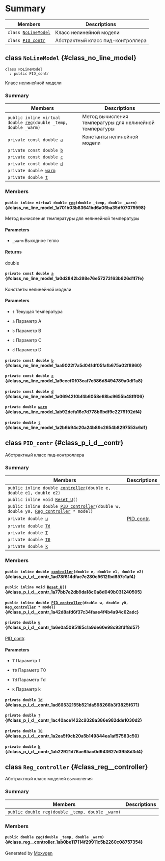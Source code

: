 # Summary

 Members                        | Descriptions                                
--------------------------------|---------------------------------------------
`class `[`NoLineModel`](#class_no_line_model) | Класс нелинейной модели
`class `[`PID_contr`](#class_p_i_d__contr) | Абстрактный класс пид-контроллера

## class `NoLineModel` {#class_no_line_model}

```
class NoLineModel
  : public PID_contr
```

Класс нелинейной модели


### Summary

 Members                        | Descriptions                                
--------------------------------|---------------------------------------------
`public inline virtual double `[`reg`](#class_no_line_model_1a701b03b83641bd6a06ba35df07079598)`(double _temp, double _warm)` | Метод вычисления температуры для нелинейной температуры
`private const double `[`a`](#class_no_line_model_1a0d2842b398e76e57273163b626d1f7fe) | Константы нелинейной модели
`private const double `[`b`](#class_no_line_model_1aa9022f7a5d041df05fafb675a02f8960) | 
`private const double `[`c`](#class_no_line_model_1a9cecf0f03caf7e586d8494789a0df1a8) | 
`private const double `[`d`](#class_no_line_model_1a06942f0bf4b6058e68bc9655b48fff06) | 
`private double `[`warm`](#class_no_line_model_1ab92defa16c7d778b6bdf9c2279192df4) | 
`private double `[`t`](#class_no_line_model_1a2b6b94c20a24b89c2654b8297553c6df) | 

### Members

#### `public inline virtual double `[`reg`](#class_no_line_model_1a701b03b83641bd6a06ba35df07079598)`(double _temp, double _warm)` {#class_no_line_model_1a701b03b83641bd6a06ba35df07079598}

Метод вычисления температуры для нелинейной температуры

#### Parameters
* `_warm` Выходное тепло 

#### Returns
double

#### `private const double `[`a`](#class_no_line_model_1a0d2842b398e76e57273163b626d1f7fe) {#class_no_line_model_1a0d2842b398e76e57273163b626d1f7fe}

Константы нелинейной модели

#### Parameters
* `t` Текущая температура 

* `a` Параметр А 

* `b` Параметр B 

* `c` Параметр С 

* `d` Параметр D

#### `private const double `[`b`](#class_no_line_model_1aa9022f7a5d041df05fafb675a02f8960) {#class_no_line_model_1aa9022f7a5d041df05fafb675a02f8960}

#### `private const double `[`c`](#class_no_line_model_1a9cecf0f03caf7e586d8494789a0df1a8) {#class_no_line_model_1a9cecf0f03caf7e586d8494789a0df1a8}

#### `private const double `[`d`](#class_no_line_model_1a06942f0bf4b6058e68bc9655b48fff06) {#class_no_line_model_1a06942f0bf4b6058e68bc9655b48fff06}

#### `private double `[`warm`](#class_no_line_model_1ab92defa16c7d778b6bdf9c2279192df4) {#class_no_line_model_1ab92defa16c7d778b6bdf9c2279192df4}

#### `private double `[`t`](#class_no_line_model_1a2b6b94c20a24b89c2654b8297553c6df) {#class_no_line_model_1a2b6b94c20a24b89c2654b8297553c6df}

## class `PID_contr` {#class_p_i_d__contr}

Абстрактный класс пид-контроллера

### Summary

 Members                        | Descriptions                                
--------------------------------|---------------------------------------------
`public inline double `[`controller`](#class_p_i_d__contr_1ad78f614dfae7e280c5612fbd857c1af4)`(double e, double e1, double e2)` | 
`public inline void `[`Reset_U`](#class_p_i_d__contr_1a77bb7e2db9da18c0a8d049b031240505)`()` | 
`public inline double `[`PID_controller`](#class_p_i_d__contr_1a42d8afd6f37c34faae4f4b4a94c62adc)`(double w, double y0, `[`Reg_controller`](#class_reg__controller)` * model)` | 
`private double `[`u`](#class_p_i_d__contr_1a6e0a5095185c1a9de60e98c93fdf8d57) | [PID_contr](#class_p_i_d__contr).
`private double `[`Td`](#class_p_i_d__contr_1ad66532155b521da598266b3f3825f671) | 
`private double `[`T`](#class_p_i_d__contr_1ac40ace1422c9328a386e982dde1030d2) | 
`private double `[`T0`](#class_p_i_d__contr_1a2ea5f9cb20a5b149844ea1af57583c50) | 
`private double `[`k`](#class_p_i_d__contr_1ab22921d76ae85ac0d943627d3958d3d4) | 

### Members

#### `public inline double `[`controller`](#class_p_i_d__contr_1ad78f614dfae7e280c5612fbd857c1af4)`(double e, double e1, double e2)` {#class_p_i_d__contr_1ad78f614dfae7e280c5612fbd857c1af4}

#### `public inline void `[`Reset_U`](#class_p_i_d__contr_1a77bb7e2db9da18c0a8d049b031240505)`()` {#class_p_i_d__contr_1a77bb7e2db9da18c0a8d049b031240505}

#### `public inline double `[`PID_controller`](#class_p_i_d__contr_1a42d8afd6f37c34faae4f4b4a94c62adc)`(double w, double y0, `[`Reg_controller`](#class_reg__controller)` * model)` {#class_p_i_d__contr_1a42d8afd6f37c34faae4f4b4a94c62adc}

#### `private double `[`u`](#class_p_i_d__contr_1a6e0a5095185c1a9de60e98c93fdf8d57) {#class_p_i_d__contr_1a6e0a5095185c1a9de60e98c93fdf8d57}

[PID_contr](#class_p_i_d__contr).

#### Parameters
* `T` Параметр Т 

* `T0` Параметр Т0 

* `Td` Параметр Td 

* `K` Параметр k

#### `private double `[`Td`](#class_p_i_d__contr_1ad66532155b521da598266b3f3825f671) {#class_p_i_d__contr_1ad66532155b521da598266b3f3825f671}

#### `private double `[`T`](#class_p_i_d__contr_1ac40ace1422c9328a386e982dde1030d2) {#class_p_i_d__contr_1ac40ace1422c9328a386e982dde1030d2}

#### `private double `[`T0`](#class_p_i_d__contr_1a2ea5f9cb20a5b149844ea1af57583c50) {#class_p_i_d__contr_1a2ea5f9cb20a5b149844ea1af57583c50}

#### `private double `[`k`](#class_p_i_d__contr_1ab22921d76ae85ac0d943627d3958d3d4) {#class_p_i_d__contr_1ab22921d76ae85ac0d943627d3958d3d4}

## class `Reg_controller` {#class_reg__controller}

Абстрактный класс моделей вычисления

### Summary

 Members                        | Descriptions                                
--------------------------------|---------------------------------------------
`public double `[`reg`](#class_reg__controller_1ab0be117114f29911c5b2260c08757354)`(double _temp, double _warm)` | 

### Members

#### `public double `[`reg`](#class_reg__controller_1ab0be117114f29911c5b2260c08757354)`(double _temp, double _warm)` {#class_reg__controller_1ab0be117114f29911c5b2260c08757354}

Generated by [Moxygen](https://sourcey.com/moxygen)